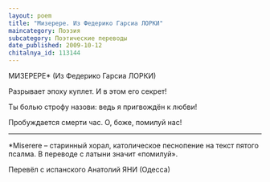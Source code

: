 ```yaml
---
layout: poem
title: "Мизерере. Из Федерико Гарсиа ЛОРКИ"
maincategory: Поэзия
subcategory: Поэтические переводы
date_published: 2009-10-12
chitalnya_id: 113144
---
```




МИЗЕРЕРЕ\*
(Из Федерико Гарсиа ЛОРКИ)

Разрывает эпоху куплет. 
И  в этом его секрет!

Ты болью строфу назови:
ведь я пригвождён к любви!

Пробуждается смерти час.
О, боже, помилуй нас!
______________________________________
\*Miserere – старинный хорал, католическое песнопение на текст пятого псалма.
В переводе с латыни значит «помилуй».

   Перевёл с испанского Анатолий ЯНИ (Одесса)






